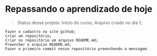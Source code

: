 # Repassando o aprendizado de hoje
> Status desse projeto: Início do curso;
> Arquivo criado no dia 1;
```
Fazer o cadastro no site github;
Criar um repositório;
Criar no repositório um arquivo README.md;
Preencher o arquivo README.md;
Fazer o primeiro commit nesse repositório preenchendo a mensagem.
```
